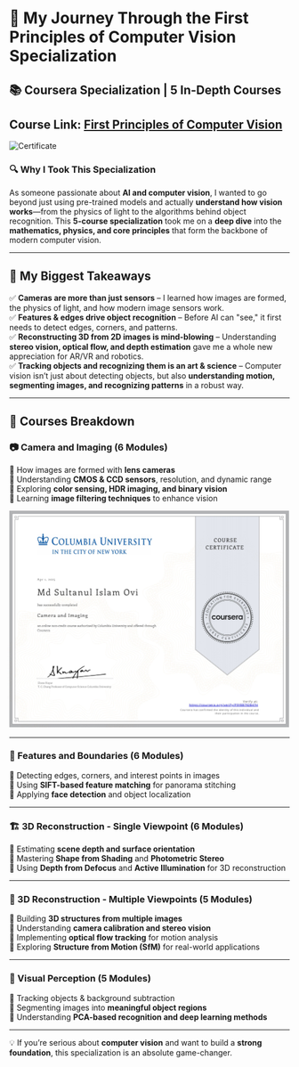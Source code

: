 # 🚀 My Journey Through the First Principles of Computer Vision Specialization

## 📚 Coursera Specialization | 5 In-Depth Courses

## Course Link: [First Principles of Computer Vision](https://www.coursera.org/specializations/firstprinciplesofcomputervision)
![Certificate](certificates/Certificate.jpg)

### 🔍 Why I Took This Specialization

As someone passionate about **AI and computer vision**, I wanted to go beyond just using pre-trained models and actually **understand how vision works**—from the physics of light to the algorithms behind object recognition. This **5-course specialization** took me on a **deep dive** into the **mathematics, physics, and core principles** that form the backbone of modern computer vision.

---

## 🎯 My Biggest Takeaways

✅ **Cameras are more than just sensors** – I learned how images are formed, the physics of light, and how modern image sensors work.  
✅ **Features & edges drive object recognition** – Before AI can "see," it first needs to detect edges, corners, and patterns.  
✅ **Reconstructing 3D from 2D images is mind-blowing** – Understanding **stereo vision, optical flow, and depth estimation** gave me a whole new appreciation for AR/VR and robotics.  
✅ **Tracking objects and recognizing them is an art & science** – Computer vision isn’t just about detecting objects, but also **understanding motion, segmenting images, and recognizing patterns** in a robust way.

---

## 📜 Courses Breakdown

### 📷 Camera and Imaging (6 Modules)

🔹 How images are formed with **lens cameras**  
🔹 Understanding **CMOS & CCD sensors**, resolution, and dynamic range  
🔹 Exploring **color sensing, HDR imaging, and binary vision**  
🔹 Learning **image filtering techniques** to enhance vision

![cert](certificates/C1_Certificate.jpg)

---

### 🎯 Features and Boundaries (6 Modules)

🔹 Detecting edges, corners, and interest points in images  
🔹 Using **SIFT-based feature matching** for panorama stitching  
🔹 Applying **face detection** and object localization

---

### 🏗 3D Reconstruction - Single Viewpoint (6 Modules)

🔹 Estimating **scene depth and surface orientation**  
🔹 Mastering **Shape from Shading** and **Photometric Stereo**  
🔹 Using **Depth from Defocus** and **Active Illumination** for 3D reconstruction

---

### 🔄 3D Reconstruction - Multiple Viewpoints (5 Modules)

🔹 Building **3D structures from multiple images**  
🔹 Understanding **camera calibration and stereo vision**  
🔹 Implementing **optical flow tracking** for motion analysis  
🔹 Exploring **Structure from Motion (SfM)** for real-world applications

---

### 🧠 Visual Perception (5 Modules)

🔹 Tracking objects & background subtraction  
🔹 Segmenting images into **meaningful object regions**  
🔹 Understanding **PCA-based recognition and deep learning methods**

---

💡 If you’re serious about **computer vision** and want to build a **strong foundation**, this specialization is an absolute game-changer.
